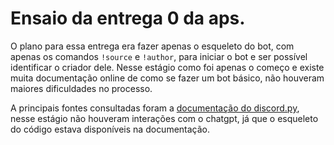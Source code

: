 # Ensaio da entrega 0 da aps.

O plano para essa entrega era fazer apenas o esqueleto do bot, com apenas os comandos ```!source``` e ```!author```, para iniciar o bot e ser possível identificar o criador dele. Nesse estágio como foi apenas o começo e existe muita documentação online de como se fazer um bot básico, não houveram maiores dificuldades no processo.

A principais fontes consultadas foram a [documentação do discord.py](https://discordpy.readthedocs.io/en/stable/), nesse estágio não houveram interações com o chatgpt, já que o esqueleto do código estava disponíveis na documentação.
